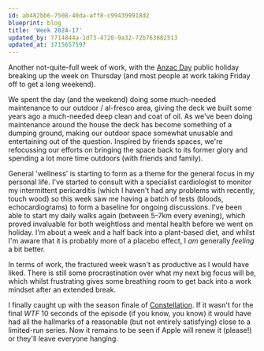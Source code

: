 ```yaml
---
id: ab482bb6-7508-40da-aff8-c994399918d2
blueprint: blog
title: 'Week 2024-17'
updated_by: 7714844a-1d73-4720-9a32-72b763882513
updated_at: 1715657597
---
```

Another not-quite-full week of work, with the [Anzac Day](https://en.wikipedia.org/wiki/Anzac_Day) public holiday breaking up the week on Thursday (and most people at work taking Friday off to get a long weekend).

We spent the day (and the weekend) doing some much-needed maintenance to our outdoor / al-fresco area, giving the deck we built some years ago a much-needed deep clean and coat of oil. As we've been doing maintenance around the house the deck has become something of a dumping ground, making our outdoor space somewhat unusable and entertaining out of the question. Inspired by friends spaces, we're refocussing our efforts on bringing the space back to its former glory and spending a lot more time outdoors (with friends and family).

General 'wellness' is starting to form as a theme for the general focus in my personal life. I've started to consult with a specialist cardiologist to monitor my intermittent pericarditis (which I haven't had any problems with recently, touch wood) so this week saw me having a batch of tests (bloods, echocardiograms) to form a baseline for ongoing discussions. I've been able to start my daily walks again (between 5-7km every evening), which proved invaluable for both weightloss and mental health before we went on holiday. I'm about a week and a half back into a plant-based diet, and whilst I'm aware that it is probably more of a placebo effect, I _am_ generally _feeling_ a bit better.

In terms of work, the fractured week wasn't as productive as I would have liked. There is still some procrastination over what my next big focus will be, which whilst frustrating gives some breathing room to get back into a work mindset after an extended break.

I finally caught up with the season finale of [Constellation](https://thetvdb.com/series/constellation). If it wasn't for the final _WTF_ 10 seconds of the episode (if you know, you know) it would have had all the hallmarks of a reasonable (but not entirely satisfying) close to a limited-run series. Now it remains to be seen if Apple will renew it (please!) or they'll leave everyone hanging.